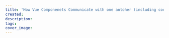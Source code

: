 ```yaml
---
title: 'How Vue Componenets Communicate with one antoher (including code examples)'
created:
description:
tags:
cover_image:
---
```


